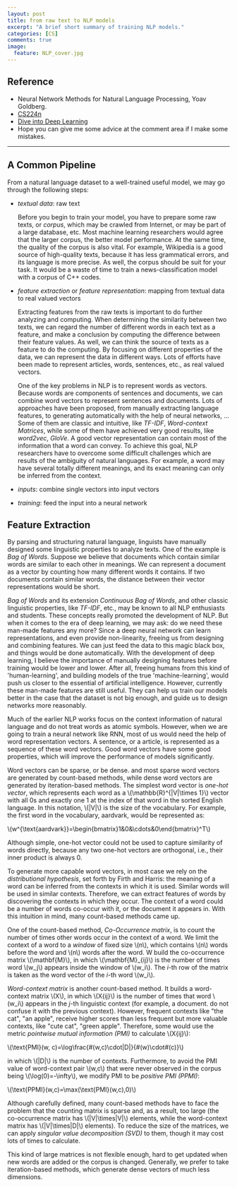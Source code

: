 ```yaml
---
layout: post
title: from raw text to NLP models
excerpt: "A brief short summary of training NLP models."
categories: [CS]
comments: true
image:
  feature: NLP_cover.jpg
---
```


## Reference

 - Neural Network Methods for Natural Language Processing, Yoav Goldberg.
 - [CS224n](https://web.stanford.edu/class/cs224n/ )
 - [Dive into Deep Learning](<https://www.d2l.ai/>)
 - Hope you can give me some advice at the comment area if I make some mistakes.



---

## A Common Pipeline

From a natural language dataset to a well-trained useful model, we may go through the following steps:

- *textual data*:  raw text

  Before you begin to train your model, you have to prepare some raw texts, or *corpus*, which may be crawled from Internet, or may be part of a large database, etc. Most machine learning researchers would agree that the larger corpus, the better model performance. At the same time, the quality of the corpus is also vital. For example, Wikipedia is a good source of high-quality texts, because it has less grammatical errors, and its language is more precise. As well, the corpus should be suit for your task. It would be a waste of time to train a news-classification model with a corpus of C++ codes. 

- *feature extraction* or *feature representation*: mapping from textual data to real valued vectors

  Extracting features from the raw texts is important to do further analyzing and computing. When determining the similarity between two texts, we can regard the number of different words in each text as a feature, and make a conclusion by computing the difference between their feature values. As well, we can think the source of texts as a feature to do the computing. By focusing on different properties of the data, we can represent the data in different ways. Lots of efforts have been made to represent articles, words, sentences, etc., as real valued vectors.

  One of the key problems in NLP is to represent words as vectors. Because words are components of sentences and documents, we can combine word vectors to represent sentences and documents. Lots of approaches have been proposed, from manually extracting language features, to generating automatically with the help of neural networks, ... Some of them are classic and intuitive, like *TF-IDF*, *Word-context Matrices*, while some of them have achieved very good results, like *word2vec*, *GloVe*. A good vector representation can contain most of the information that a word can convey. To achieve this goal, NLP researchers have to overcome some difficult challenges which are results of the ambiguity of natural languages. For example, a word may have several totally different meanings, and its exact meaning can only be inferred from the context.

- *inputs*: combine single vectors into input vectors

- *training*: feed the input into a neural network

## Feature Extraction

By parsing and structuring natural language, linguists have manually designed some linguistic properties to analyze texts. One of the example is *Bag of Words*. Suppose we believe that documents which contain similar words are similar to each other in meanings. We can represent a document as a vector by counting how many different words it contains. If two documents contain similar words, the distance between their vector representations would be short.

*Bag of Words* and its extension *Continuous Bag of Words*, and other classic linguistic properties, like *TF-IDF*, etc., may be known to all NLP enthusiasts and students. These concepts really promoted the development of NLP. But when it comes to the era of deep learning, we may ask: do we need these man-made features any more? Since a deep neural network can learn representations, and even provide non-linearity, freeing us from designing and combining features. We can just feed the data to this magic black box, and things would be done automatically. With the development of deep learning, I believe the importance of manually designing features before training would be lower and lower. After all, freeing humans from this kind of 'human-learning', and building models of the true 'machine-learning', would push us closer to the essential of artificial intelligence. However, currently these man-made features are still useful. They can help us train our models better in the case that the dataset is not big enough, and guide us to design networks more reasonably.

Much of the earlier NLP works focus on the context information of natural language and do not treat words as atomic symbols. However, when we are going to train a neural network like RNN, most of us would need the help of word representation vectors. A sentence, or a article, is represented as a sequence of these word vectors. Good word vectors have some good properties, which will improve the performance of models significantly.

Word vectors can be sparse, or be dense. and most sparse word vectors are generated by count-based methods, while dense word vectors are generated by iteration-based methods. The simplest word vector is *one-hot vector*, which represents each word as  a \\(\mathbb{R}^{\|V\|\times 1}\\) vector with all 0s and exactly one 1 at the index of that word in the sorted English language. In this notation, \\(\|V\|\\) is the size of the vocabulary. For example, the first word in the vocabulary, aardvark, would be represented as:

\\(w^{\text{aardvark}}=\begin{bmatrix}1&0&\cdots&0\end{bmatrix}^T\\)

Although simple, one-hot vector could not be used to capture similarity of words directly, because any two one-hot vectors are orthogonal, i.e., their inner product is always 0.

To generate more capable word vectors, in most case we rely on the *distributional hypothesis*, set forth by Firth and Harris: the meaning of a word can be inferred from the contexts in which it is used. Similar words will be used in similar contexts. Therefore, we can extract features of words by discovering the contexts in which they occur. The context of a word could be a number of words co-occur with it, or the document it appears in. With this intuition in mind, many count-based methods came up.

One of the count-based method, *Co-Occurrence matrix*, is to count the number of times other words occur in the context of a word. We limit the context of a word to a *window* of fixed size \\(n\\), which contains \\(n\\) words before the word and \\(n\\) words after the word.  W build the co-occurrence matrix \\(\mathbf{M}\\), in which \\(\mathbf{M}_{ij}\\) is the number of times word \\(w_j\\) appears inside the window of \\(w_i\\). The *i*-th row of the matrix is taken as the word vector of the *i*-th word \\(w_i\\).

*Word-context matrix* is another count-based method. It builds a word-context matrix \\(X\\), in which \\(X{ij}\\) is the number of times that word \\(w_i\\) appears in the *j*-th linguistic context (for example, a document. do not confuse it with the previous context). However, frequent contexts like "the cat", "an apple", receive higher scores than less frequent but more valuable contexts, like "cute cat", "green apple". Therefore, some would use the metric *pointwise mutual information (PMI)* to calculate \\(X{ij}\\):

\\(\text{PMI}(w, c)=\log\frac{\#(w,c)\cdot\|D\|}{\#(w)\cdot\#(c)}\\)

in which \\(\|D\|\\) is the number of contexts. Furthermore, to avoid the PMI value of word-context pair \\(w,c\\) that were never observed in the corpus being \\(\log(0)=-\infty\\), we modify PMI to be *positive PMI (PPMI)*:

\\(\text{PPMI}(w,c)=\max(\text{PMI}(w,c),0)\\)

Although carefully defined, many count-based methods have to face the problem that the counting matrix is sparse and, as a result, too large (the co-occurrence matrix has \\(\|V\|\times\|V\|\\) elements, while the word-context matrix has \\(\|V\|\times\|D\|\\) elements). To reduce the size of the matrices, we can apply *singular value decomposition (SVD)* to them, though it may cost lots of times to calculate.

This kind of large matrices is not flexible enough, hard to get updated when new words are added or the corpus is changed. Generally, we prefer to take iteration-based methods, which generate dense vectors of much less dimensions.





























